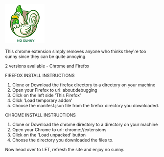 <img src="firefox/images/icon-128.png" width="128"/>

This chrome extension simply removes anyone who thinks they're too sunny
since they can be quite annoying.

2 versions available - Chrome and Firefox

FIREFOX INSTALL INSTRUCTIONS
1. Clone or Download the firefox directory to a directory on your machine
2. Open your Firefox to url: about:debugging
3. Click on the left side 'This Firefox'
4. Click 'Load temporary addon'
5. Choose the manifest.json file from the firefox directory you downloaded.

CHROME INSTALL INSTRUCTIONS
1. Clone or Download the chrome directory to a directory on your machine
2. Open your Chrome to url: chrome://extensions
3. Click on the 'Load unpacked' button
4. Choose the directory you downloaded the files to.

Now head over to LET, refresh the site and enjoy no sunny.
